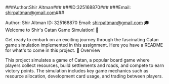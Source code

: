 
###Author:Shir Altman###
###ID:325168870###
###Email: shirpaltman@gmail.com###



Author: Shir Altman
ID: 325168870
Email: shirpaltman@gmail.com
🎓 Welcome to Shir's Catan Game Simulation! 🚀

Get ready to embark on an exciting journey through the fascinating Catan game simulation implemented in this assignment. Here you have a README for what's to come in this project. 🌟
Overview

This project simulates a game of Catan, a popular board game where players collect resources, build settlements and roads, and compete to earn victory points. The simulation includes key game mechanics such as resource allocation, development card usage, and trading between players.
